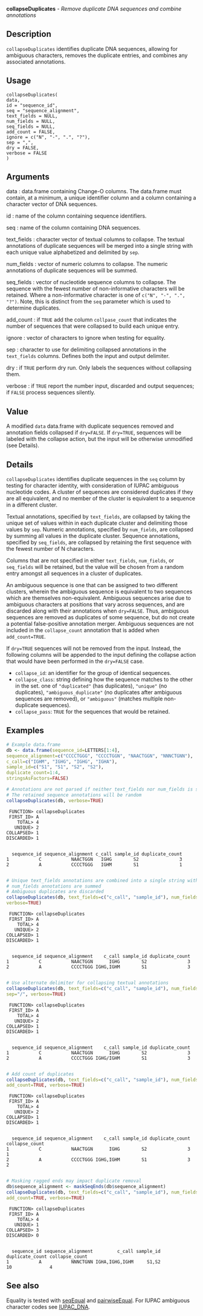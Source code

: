 **collapseDuplicates** - *Remove duplicate DNA sequences and combine annotations*

Description
--------------------

`collapseDuplicates` identifies duplicate DNA sequences, allowing for ambiguous 
characters, removes the duplicate entries, and combines any associated annotations.


Usage
--------------------
```
collapseDuplicates(
data,
id = "sequence_id",
seq = "sequence_alignment",
text_fields = NULL,
num_fields = NULL,
seq_fields = NULL,
add_count = FALSE,
ignore = c("N", "-", ".", "?"),
sep = ",",
dry = FALSE,
verbose = FALSE
)
```

Arguments
-------------------

data
:   data.frame containing Change-O columns. The data.frame 
must contain, at a minimum, a unique identifier column 
and a column containing a character vector of DNA sequences.

id
:   name of the column containing sequence identifiers.

seq
:   name of the column containing DNA sequences.

text_fields
:   character vector of textual columns to collapse. The textual 
annotations of duplicate sequences will be merged into a single 
string with each unique value alphabetized and delimited by 
`sep`.

num_fields
:   vector of numeric columns to collapse. The numeric annotations
of duplicate sequences will be summed.

seq_fields
:   vector of nucleotide sequence columns to collapse. The sequence 
with the fewest number of non-informative characters will be 
retained. Where a non-informative character is one of 
`c("N", "-", ".", "?")`. Note, this is distinct from the 
`seq` parameter which is used to determine duplicates.

add_count
:   if `TRUE` add the column `collpase_count` that 
indicates the number of sequences that were collapsed to build 
each unique entry.

ignore
:   vector of characters to ignore when testing for equality.

sep
:   character to use for delimiting collapsed annotations in the 
`text_fields` columns. Defines both the input and output 
delimiter.

dry
:   if `TRUE` perform dry run. Only labels the sequences without 
collapsing them.

verbose
:   if `TRUE` report the number input, discarded and output 
sequences; if `FALSE` process sequences silently.




Value
-------------------

A modified `data` data.frame with duplicate sequences removed and 
annotation fields collapsed if `dry=FALSE`. If `dry=TRUE`, 
sequences will be labeled with the collapse action, but the input will be
otherwise unmodified (see Details).


Details
-------------------

`collapseDuplicates` identifies duplicate sequences in the `seq` column by
testing for character identity, with consideration of IUPAC ambiguous nucleotide codes. 
A cluster of sequences are considered duplicates if they are all equivalent, and no 
member of the cluster is equivalent to a sequence in a different cluster. 

Textual annotations, specified by `text_fields`, are collapsed by taking the unique
set of values within in each duplicate cluster and delimiting those values by `sep`.
Numeric annotations, specified by `num_fields`, are collapsed by summing all values 
in the duplicate cluster. Sequence annotations, specified by `seq_fields`, are 
collapsed by retaining the first sequence with the fewest number of N characters.

Columns that are not specified in either `text_fields`, `num_fields`, or 
`seq_fields` will be retained, but the value will be chosen from a random entry 
amongst all sequences in a cluster of duplicates.

An ambiguous sequence is one that can be assigned to two different clusters, wherein
the ambiguous sequence is equivalent to two sequences which are themselves 
non-equivalent. Ambiguous sequences arise due to ambiguous characters at positions that
vary across sequences, and are discarded along with their annotations when `dry=FALSE`. 
Thus, ambiguous sequences are removed as duplicates of some sequence, but do not create a potential
false-positive annotation merger. Ambiguous sequences are not included in the 
`collapse_count` annotation that is added when `add_count=TRUE`.

If `dry=TRUE` sequences will not be removed from the input. Instead, the following columns
will be appended to the input defining the collapse action that would have been performed in the
`dry=FALSE` case.


+ `collapse_id`:     an identifier for the group of identical sequences.
+ `collapse_class`:  string defining how the sequence matches to the other in the set.
one of `"duplicated"` (has duplicates),
`"unique"` (no duplicates), `"ambiguous_duplicate"` 
(no duplicates after ambiguous sequences are removed), 
or `"ambiguous"` (matches multiple non-duplicate sequences).
+ `collapse_pass`:   `TRUE` for the sequences that would be retained.




Examples
-------------------

```R
# Example data.frame
db <- data.frame(sequence_id=LETTERS[1:4],
sequence_alignment=c("CCCCTGGG", "CCCCTGGN", "NAACTGGN", "NNNCTGNN"),
c_call=c("IGHM", "IGHG", "IGHG", "IGHA"),
sample_id=c("S1", "S1", "S2", "S2"),
duplicate_count=1:4,
stringsAsFactors=FALSE)

# Annotations are not parsed if neither text_fields nor num_fields is specified
# The retained sequence annotations will be random
collapseDuplicates(db, verbose=TRUE)

```


```
 FUNCTION> collapseDuplicates
 FIRST_ID> A
    TOTAL> 4
   UNIQUE> 2
COLLAPSED> 1
DISCARDED> 1


```


```
  sequence_id sequence_alignment c_call sample_id duplicate_count
1           C           NAACTGGN   IGHG        S2               3
2           A           CCCCTGGG   IGHM        S1               1

```


```R

# Unique text_fields annotations are combined into a single string with ","
# num_fields annotations are summed
# Ambiguous duplicates are discarded
collapseDuplicates(db, text_fields=c("c_call", "sample_id"), num_fields="duplicate_count", 
verbose=TRUE)

```


```
 FUNCTION> collapseDuplicates
 FIRST_ID> A
    TOTAL> 4
   UNIQUE> 2
COLLAPSED> 1
DISCARDED> 1


```


```
  sequence_id sequence_alignment    c_call sample_id duplicate_count
1           C           NAACTGGN      IGHG        S2               3
2           A           CCCCTGGG IGHG,IGHM        S1               3

```


```R

# Use alternate delimiter for collapsing textual annotations
collapseDuplicates(db, text_fields=c("c_call", "sample_id"), num_fields="duplicate_count", 
sep="/", verbose=TRUE)

```


```
 FUNCTION> collapseDuplicates
 FIRST_ID> A
    TOTAL> 4
   UNIQUE> 2
COLLAPSED> 1
DISCARDED> 1


```


```
  sequence_id sequence_alignment    c_call sample_id duplicate_count
1           C           NAACTGGN      IGHG        S2               3
2           A           CCCCTGGG IGHG/IGHM        S1               3

```


```R

# Add count of duplicates
collapseDuplicates(db, text_fields=c("c_call", "sample_id"), num_fields="duplicate_count", 
add_count=TRUE, verbose=TRUE)

```


```
 FUNCTION> collapseDuplicates
 FIRST_ID> A
    TOTAL> 4
   UNIQUE> 2
COLLAPSED> 1
DISCARDED> 1


```


```
  sequence_id sequence_alignment    c_call sample_id duplicate_count collapse_count
1           C           NAACTGGN      IGHG        S2               3              1
2           A           CCCCTGGG IGHG,IGHM        S1               3              2

```


```R

# Masking ragged ends may impact duplicate removal
db$sequence_alignment <- maskSeqEnds(db$sequence_alignment)
collapseDuplicates(db, text_fields=c("c_call", "sample_id"), num_fields="duplicate_count", 
add_count=TRUE, verbose=TRUE)

```


```
 FUNCTION> collapseDuplicates
 FIRST_ID> A
    TOTAL> 4
   UNIQUE> 1
COLLAPSED> 3
DISCARDED> 0


```


```
  sequence_id sequence_alignment         c_call sample_id duplicate_count collapse_count
1           A           NNNCTGNN IGHA,IGHG,IGHM     S1,S2              10              4

```



See also
-------------------

Equality is tested with [seqEqual](seqEqual.md) and [pairwiseEqual](pairwiseEqual.md). 
For IUPAC ambiguous character codes see [IUPAC_DNA](IUPAC_CODES.md).






